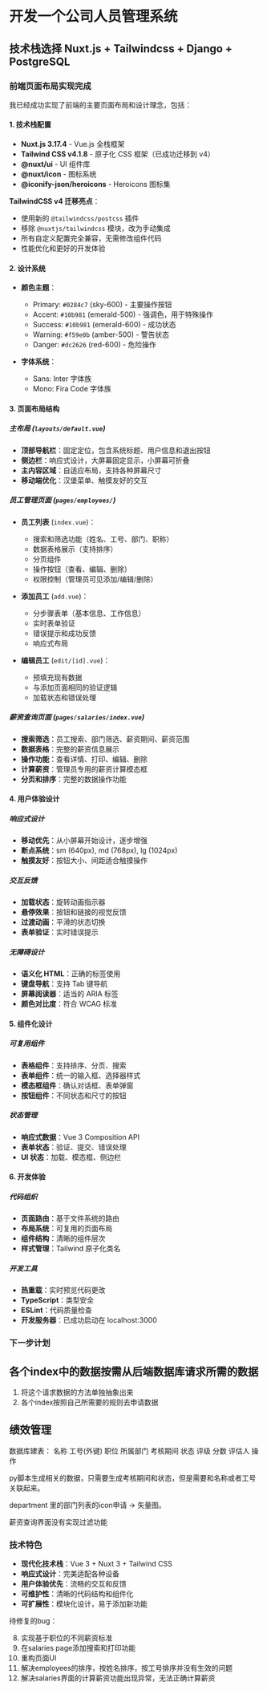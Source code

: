 # 开发一个公司人员管理系统

## 技术栈选择 Nuxt.js + Tailwindcss + Django + PostgreSQL

### 前端页面布局实现完成

我已经成功实现了前端的主要页面布局和设计理念，包括：

#### 1. 技术栈配置

- **Nuxt.js 3.17.4** - Vue.js 全栈框架
- **Tailwind CSS v4.1.8** - 原子化 CSS 框架（已成功迁移到 v4）
- **@nuxt/ui** - UI 组件库
- **@nuxt/icon** - 图标系统
- **@iconify-json/heroicons** - Heroicons 图标集

**TailwindCSS v4 迁移亮点**：

- 使用新的 `@tailwindcss/postcss` 插件
- 移除 `@nuxtjs/tailwindcss` 模块，改为手动集成
- 所有自定义配置完全兼容，无需修改组件代码
- 性能优化和更好的开发体验

#### 2. 设计系统

- **颜色主题**：

  - Primary: `#0284c7` (sky-600) - 主要操作按钮
  - Accent: `#10b981` (emerald-500) - 强调色，用于特殊操作
  - Success: `#10b981` (emerald-600) - 成功状态
  - Warning: `#f59e0b` (amber-500) - 警告状态
  - Danger: `#dc2626` (red-600) - 危险操作

- **字体系统**：
  - Sans: Inter 字体族
  - Mono: Fira Code 字体族

#### 3. 页面布局结构

##### 主布局 (`layouts/default.vue`)

- **顶部导航栏**：固定定位，包含系统标题、用户信息和退出按钮
- **侧边栏**：响应式设计，大屏幕固定显示，小屏幕可折叠
- **主内容区域**：自适应布局，支持各种屏幕尺寸
- **移动端优化**：汉堡菜单、触摸友好的交互

##### 员工管理页面 (`pages/employees/`)

- **员工列表** (`index.vue`)：

  - 搜索和筛选功能（姓名、工号、部门、职称）
  - 数据表格展示（支持排序）
  - 分页组件
  - 操作按钮（查看、编辑、删除）
  - 权限控制（管理员可见添加/编辑/删除）

- **添加员工** (`add.vue`)：

  - 分步骤表单（基本信息、工作信息）
  - 实时表单验证
  - 错误提示和成功反馈
  - 响应式布局

- **编辑员工** (`edit/[id].vue`)：
  - 预填充现有数据
  - 与添加页面相同的验证逻辑
  - 加载状态和错误处理

##### 薪资查询页面 (`pages/salaries/index.vue`)

- **搜索筛选**：员工搜索、部门筛选、薪资期间、薪资范围
- **数据表格**：完整的薪资信息展示
- **操作功能**：查看详情、打印、编辑、删除
- **计算薪资**：管理员专用的薪资计算模态框
- **分页和排序**：完整的数据操作功能

#### 4. 用户体验设计

##### 响应式设计

- **移动优先**：从小屏幕开始设计，逐步增强
- **断点系统**：sm (640px), md (768px), lg (1024px)
- **触摸友好**：按钮大小、间距适合触摸操作

##### 交互反馈

- **加载状态**：旋转动画指示器
- **悬停效果**：按钮和链接的视觉反馈
- **过渡动画**：平滑的状态切换
- **表单验证**：实时错误提示

##### 无障碍设计

- **语义化 HTML**：正确的标签使用
- **键盘导航**：支持 Tab 键导航
- **屏幕阅读器**：适当的 ARIA 标签
- **颜色对比度**：符合 WCAG 标准

#### 5. 组件化设计

##### 可复用组件

- **表格组件**：支持排序、分页、搜索
- **表单组件**：统一的输入框、选择器样式
- **模态框组件**：确认对话框、表单弹窗
- **按钮组件**：不同状态和尺寸的按钮

##### 状态管理

- **响应式数据**：Vue 3 Composition API
- **表单状态**：验证、提交、错误处理
- **UI 状态**：加载、模态框、侧边栏

#### 6. 开发体验

##### 代码组织

- **页面路由**：基于文件系统的路由
- **布局系统**：可复用的页面布局
- **组件结构**：清晰的组件层次
- **样式管理**：Tailwind 原子化类名

##### 开发工具

- **热重载**：实时预览代码更改
- **TypeScript**：类型安全
- **ESLint**：代码质量检查
- **开发服务器**：已成功启动在 localhost:3000

### 下一步计划

<!-- 1. **后端 API 集成**：连接 Django 后端服务
2. **状态管理**：实现全局状态管理（Pinia）
3. **认证系统**：用户登录、权限控制
4. **数据持久化**：真实的 CRUD 操作
5. **打印功能**：薪资单打印模板
6. **数据导出**：Excel/PDF 导出功能
7. **测试覆盖**：单元测试和集成测试 -->

## 各个index中的数据按需从后端数据库请求所需的数据

1. 将这个请求数据的方法单独抽象出来
2. 各个index按照自己所需要的规则去申请数据

## 绩效管理
数据库建表：
名称 工号(外键) 职位 所属部门  考核期间 状态 评级 分数 评估人 操作

py脚本生成相关的数据，只需要生成考核期间和状态，但是需要和名称或者工号关联起来。

department 里的部门列表的icon申请 -> 矢量图。

薪资查询界面没有实现过滤功能

### 技术特色

- **现代化技术栈**：Vue 3 + Nuxt 3 + Tailwind CSS
- **响应式设计**：完美适配各种设备
- **用户体验优先**：流畅的交互和反馈
- **可维护性**：清晰的代码结构和组件化
- **可扩展性**：模块化设计，易于添加新功能


待修复的bug：

<!-- 1. 修改首页图标不能正确显示的问题 
2. 将员工管理界面和薪资管理界面的数据接入api从vntdb获取
3. 使得添加员工界面更加平滑
4. 使得添加员工功能可以正常使用，并添加员工数据到vnt数据库中
5. 实现管理员可以在前端界面编辑信息
6. 更改button 
7. 修复数据库插入失败-->
8. 实现基于职位的不同薪资标准
9. 在salaries page添加搜索和打印功能
10. 重构页面UI
11. 解决employees的排序，按姓名排序，按工号排序并没有生效的问题
12. 解决salaries界面的计算薪资功能出现异常，无法正确计算薪资

